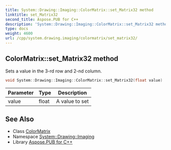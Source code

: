 ```yaml
---
title: System::Drawing::Imaging::ColorMatrix::set_Matrix32 method
linktitle: set_Matrix32
second_title: Aspose.PUB for C++
description: 'System::Drawing::Imaging::ColorMatrix::set_Matrix32 method. Sets a value in the 3-rd row and 2-nd column in C++.'
type: docs
weight: 4600
url: /cpp/system.drawing.imaging/colormatrix/set_matrix32/
---
```

## ColorMatrix::set_Matrix32 method


Sets a value in the 3-rd row and 2-nd column.

```cpp
void System::Drawing::Imaging::ColorMatrix::set_Matrix32(float value)
```


| Parameter | Type | Description |
| --- | --- | --- |
| value | float | A value to set |

## See Also

* Class [ColorMatrix](../)
* Namespace [System::Drawing::Imaging](../../)
* Library [Aspose.PUB for C++](../../../)
